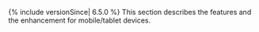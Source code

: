  {% include versionSince\|
6.5.0 %} This section describes the features and the enhancement for
mobile/tablet devices.




